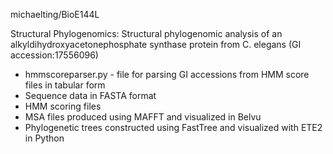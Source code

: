michaelting/BioE144L

Structural Phylogenomics:
  Structural phylogenomic analysis of an alkyldihydroxyacetonephosphate synthase protein
  from C. elegans (GI accession:17556096)
- hmmscoreparser.py - file for parsing GI accessions from HMM score files in tabular form
- Sequence data in FASTA format
- HMM scoring files
- MSA files produced using MAFFT and visualized in Belvu
- Phylogenetic trees constructed using FastTree and visualized with ETE2 in Python
